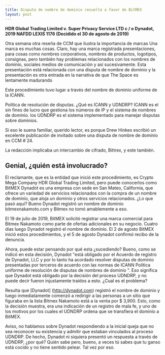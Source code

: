 ```yaml
---
title: Disputa de nombre de dominio resuelta a favor de BitMEX
layout: post
---
```


**HDR Global Trading Limited v. Super Privacy Service LTD c / o Dynadot,
2019 NAFDD LEXIS 1176 (Decidido el 30 de agosto de 2019)**

Otra semana otra reseña de CCM que ilustra la importancia de marcas Una marca es muchas cosas. Claro, hay una marca registrada
presentaciones, para cosas como nombres corporativos, nombres de productos, logotipos, consignas, pero también hay problemas relacionados con los nombres de dominio, sociales
medios de comunicación y así sucesivamente. Esta presentación está relacionada con una disputa de nombre de dominio y la presentación es otra entrada en la narrativa de que The Space es lentamente madurando

Este procedimiento tuvo lugar a través del nombre de dominio uniforme de la ICANN.

Política de resolución de disputas. ¿Qué es ICANN y UDNDRP? ICANN es el sin fines de lucro que gestiona los números de IP y el sistema de nombres de dominio. los
UDNDRP es el sistema implementado para manejar disputas sobre dominios. 

Si eso le suena familiar, querido lector, es porque Drew Hinkes escribió un
excelente publicación de invitado sobre una disputa de nombre de dominio en CCM # 24. 

La redacción implicaba un intercambio de cifrado, Bittrex, y este también.

<h2>Genial, ¿quién está involucrado?</h2>

El reclamante, que es la entidad que inició este procedimiento, es Crypto Mega Company HDR Global Trading Limited, pero puede conocerlos
como BitMEX Dynadot es una empresa con sede en San Mateo, California, que ofrece un variedad de servicios relacionados con la compra de un nombre de dominio, que aloja un dominio y otros servicios relacionados. ¿Lo que pasó aquí? Bueno Dynadot registró un nombre de dominio bitmexnakamoto.com y Bitmex no tomó amablemente a eso.

El 19 de julio de 2019, BitMEX solicitó registrar una marca comercial para Bitmex Nakamoto como parte de ofertas adicionales en su negocio. Cuatro días luego Dynadot registró el nombre de dominio. El 2 de agosto BitMEX
inició estos procedimientos, y el 5 de agosto Dynadot confirmó recibo de la denuncia. 

Ahora, puede estar pensando por qué esta ¿sucediendo? Bueno, como se indicó en esta decisión, Dynadot "está obligado por el Acuerdo de registro de Dynadot, LLC y por lo tanto ha acordado resolver disputas de dominio presentadas por terceros de acuerdo con las normas de ICANN
Política uniforme de resolución de disputas de nombres de dominio ". Eso significa que Dynadot está obligado por la decisión del proceso UDNDRP, y no puede decir fueron injustamente traídos a esto.  ¿Cual es el problema?

Resulta que [Dynadot] (http://dynadot.com) registró el nombre de dominio y luego inmediatamente comenzó a redirigir a las personas a un sitio que figuraba en la lista Bitmex Nakamoto está a la venta por $ 3,900. Esto, como la decisión muestra, era una indicación de un registro de mala fe, y uno de los motivos por los cuales el UDNDRP ordena que se transfiera el dominio a BitMEX.

Aviso, no hablamos sobre Dynadot respondiendo a la inicial queja que no sea reconocer su existencia y admitir que estaban vinculados al proceso UDNDRP. De hecho, Dynadot ni siquiera presentó un
respuesta a través de UDNDRP, ¿por qué? Quién sabe pero, bueno, a veces tú sabes que tu ganso está cocido y no tiene sentido pelear. Tal vez por eso.
